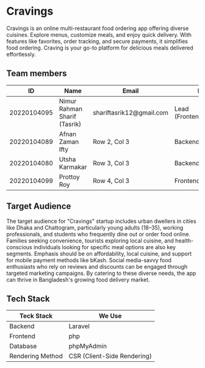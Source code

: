 # Cravings
Cravings is an online multi-restaurant food ordering app offering diverse cuisines. Explore menus, customize meals, and enjoy quick delivery. With features like favorites, order tracking, and secure payments, it simplifies food ordering. Craving is your go-to platform for delicious meals delivered effortlessly.

  

## Team members
<table>
	 <thead> 
		 <tr> 
			 <th>ID</th> 
			 <th>Name</th> 
			 <th>Email</th> 
			 <th>Role</th> 
		 </tr> 
	 </thead> 
	 <tbody> 
		 <tr> 
			 <td>20220104095</td> 
			 <td>Nimur Rahman Sharif (Tasrik)</td> 
			 <td>shariftasrik12@gmail.com</td> 
			 <td>Lead (Frontend+Backend)</td> 
		 </tr> 
		 <tr> 
			 <td>20220104089</td> 
			 <td>Afnan Zaman Ifty</td> 
			 <td>Row 2, Col 3</td> 
			 <td>Backend</td>   
		 </tr> 
		 <tr> 
			 <td>20220104080</td> 
			 <td>Utsha Karmakar</td> 
			 <td>Row 3, Col 3</td> 
			 <td>Backend</td>   
		 </tr> 
		 <tr> 
			 <td>20220104099</td> 
			 <td>Prottoy Roy</td> 
			 <td>Row 4, Col 3</td> 
			 <td>Frontend</td>   
		 </tr> 
	 </tbody> 
 </table>

  

## Target Audience

  

The target audience for "Cravings" startup includes urban dwellers in cities like Dhaka and Chattogram, particularly young adults (18–35), working professionals, and students who frequently dine out or order food online. Families seeking convenience, tourists exploring local cuisine, and health-conscious individuals looking for specific meal options are also key segments. Emphasis should be on affordability, local cuisine, and support for mobile payment methods like bKash. Social media-savvy food enthusiasts who rely on reviews and discounts can be engaged through targeted marketing campaigns. By catering to these diverse needs, the app can thrive in Bangladesh's growing food delivery market.

  
  

## Tech Stack
<table>
	 <thead> 
		 <tr> 
			 <th>Teck Stack</th> 
			 <th>We Use</th> 
		 </tr> 
	 </thead> 
	 <tbody> 
		 <tr> 
			 <td>Backend</td> 
			 <td>Laravel</td> 
		 </tr> 
		 <tr> 
			 <td>Frontend</td> 
			 <td>php</td>   
		 </tr> 
		 <tr> 
			 <td>Database</td> 
			 <td>phpMyAdmin</td>  
		 </tr> 
		 <tr> 
			 <td>Rendering Method</td> 
			 <td>CSR (Client-Side Rendering)</td> 
		 </tr> 
	 </tbody> 
 </table>
